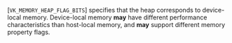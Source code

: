 [`VK_MEMORY_HEAP_FLAG_BITS`] specifies that the heap
corresponds to device-local memory.
Device-local memory  **may**  have different performance characteristics than
host-local memory, and  **may**  support different memory property flags.